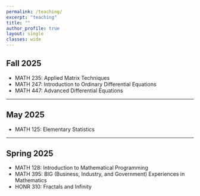 ```yaml
---
permalink: /teaching/
excerpt: "teaching"
title: ""
author_profile: true
layout: single
classes: wide
---
```


## Fall 2025
* MATH 235: Applied Matrix Techniques
* MATH 247: Introduction to Ordinary Differential Equations
* MATH 447: Advanced Differential Equations

***

## May 2025
* MATH 125: Elementary Statistics

***

## Spring 2025
* MATH 128: Introduction to Mathematical Programming
* MATH 395: BIG (Business, Industry, and Government) Experiences in Mathematics
* HONR 310: Fractals and Infinity